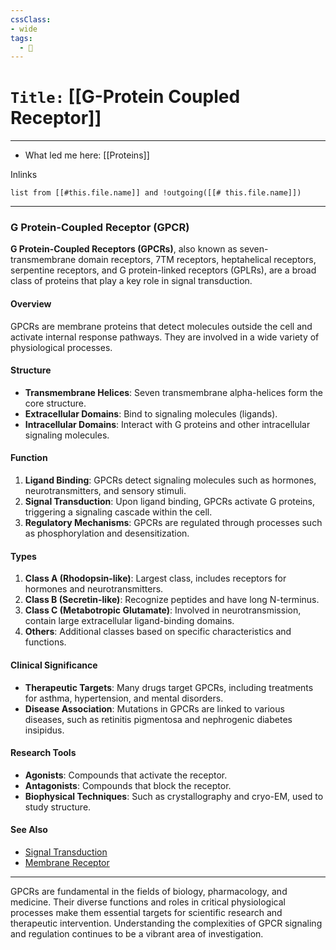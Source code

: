 ```yaml
---
cssClass:
- wide
tags:
  - 🧪
---
```


# `Title:` [[G-Protein Coupled Receptor]]
--- 

- What led me here: [[Proteins]]

Inlinks

```dataview 
list from [[#this.file.name]] and !outgoing([[# this.file.name]]) 
```

---

### G Protein-Coupled Receptor (GPCR)

**G Protein-Coupled Receptors (GPCRs)**, also known as seven-transmembrane domain receptors, 7TM receptors, heptahelical receptors, serpentine receptors, and G protein-linked receptors (GPLRs), are a broad class of proteins that play a key role in signal transduction.

#### Overview

GPCRs are membrane proteins that detect molecules outside the cell and activate internal response pathways. They are involved in a wide variety of physiological processes.

#### Structure

- **Transmembrane Helices**: Seven transmembrane alpha-helices form the core structure.
- **Extracellular Domains**: Bind to signaling molecules (ligands).
- **Intracellular Domains**: Interact with G proteins and other intracellular signaling molecules.

#### Function

1. **Ligand Binding**: GPCRs detect signaling molecules such as hormones, neurotransmitters, and sensory stimuli.
2. **Signal Transduction**: Upon ligand binding, GPCRs activate G proteins, triggering a signaling cascade within the cell.
3. **Regulatory Mechanisms**: GPCRs are regulated through processes such as phosphorylation and desensitization.

#### Types

1. **Class A (Rhodopsin-like)**: Largest class, includes receptors for hormones and neurotransmitters.
2. **Class B (Secretin-like)**: Recognize peptides and have long N-terminus.
3. **Class C (Metabotropic Glutamate)**: Involved in neurotransmission, contain large extracellular ligand-binding domains.
4. **Others**: Additional classes based on specific characteristics and functions.

#### Clinical Significance

- **Therapeutic Targets**: Many drugs target GPCRs, including treatments for asthma, hypertension, and mental disorders.
- **Disease Association**: Mutations in GPCRs are linked to various diseases, such as retinitis pigmentosa and nephrogenic diabetes insipidus.

#### Research Tools

- **Agonists**: Compounds that activate the receptor.
- **Antagonists**: Compounds that block the receptor.
- **Biophysical Techniques**: Such as crystallography and cryo-EM, used to study structure.

#### See Also

- [Signal Transduction](https://en.wikipedia.org/wiki/Signal_transduction)
- [Membrane Receptor](https://en.wikipedia.org/wiki/Membrane_receptor)

---

GPCRs are fundamental in the fields of biology, pharmacology, and medicine. Their diverse functions and roles in critical physiological processes make them essential targets for scientific research and therapeutic intervention. Understanding the complexities of GPCR signaling and regulation continues to be a vibrant area of investigation.